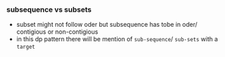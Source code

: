 ### subsequence vs subsets
- subset might not follow oder but subsequence has tobe in oder/ contigious or non-contigious
- in this dp pattern there will be mention of `sub-sequence`/ `sub-sets` with a `target`
